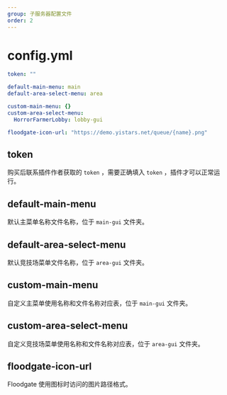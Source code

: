 ```yaml
---
group: 子服务器配置文件
order: 2
---
```


# config.yml

```yaml
token: ""

default-main-menu: main
default-area-select-menu: area

custom-main-menu: {}
custom-area-select-menu:
  HorrorFarmerLobby: lobby-gui

floodgate-icon-url: "https://demo.yistars.net/queue/{name}.png"
```

## token
购买后联系插件作者获取的 `token` ，需要正确填入 `token` ，插件才可以正常运行。

## default-main-menu
默认主菜单名称文件名称，位于 `main-gui` 文件夹。

## default-area-select-menu
默认竞技场菜单文件名称，位于 `area-gui` 文件夹。

## custom-main-menu
自定义主菜单使用名称和文件名称对应表，位于 `main-gui` 文件夹。

## custom-area-select-menu
自定义竞技场菜单使用名称和文件名称对应表，位于 `area-gui` 文件夹。

## floodgate-icon-url
Floodgate 使用图标时访问的图片路径格式。
